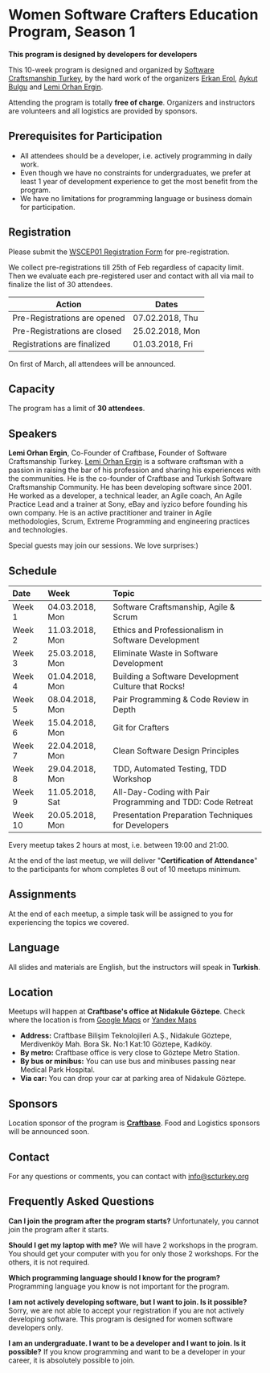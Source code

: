 # Women Software Crafters Education Program, Season 1
**This program is designed by developers for developers**

This 10-week program is designed and organized by [Software Craftsmanship Turkey](https://www.meetup.com/Software-Craftsmanship-Turkey/), by the hard work of the organizers [Erkan Erol](https://www.linkedin.com/in/erkanerol/), [Aykut Bulgu](https://www.linkedin.com/in/mabulgu/) and [Lemi Orhan Ergin](https://www.linkedin.com/in/lemiorhan/).

Attending the program is totally **free of charge**. Organizers and instructors are volunteers and all logistics are provided by sponsors.

## Prerequisites for Participation

* All attendees should be a developer, i.e. actively programming in daily work. 
* Even though we have no constraints for undergraduates, we prefer at least 1 year of development experience to get the most benefit from the program.
* We have no limitations for programming language or business domain for participation.

## Registration

Please submit the [WSCEP01 Registration Form](http://google.com) for pre-registration. 

We collect pre-registrations till 25th of Feb regardless of capacity limit. Then we evaluate each pre-registered user and contact with all via mail to finalize the list of 30 attendees.

| Action | Dates |
| --- | --- |
| Pre-Registrations are opened | 07.02.2018, Thu | 
| Pre-Registrations are closed | 25.02.2018, Mon | 
| Registrations are finalized | 01.03.2018, Fri |

On first of March, all attendees will be announced.

## Capacity

The program has a limit of **30 attendees**. 

## Speakers

**Lemi Orhan Ergin**, Co-Founder of Craftbase, Founder of Software Craftsmanship Turkey. [Lemi Orhan Ergin](https://www.linkedin.com/in/lemiorhan) is a software craftsman with a passion in raising the bar of his profession and sharing his experiences with the communities. He is the co-founder of Craftbase and Turkish Software Craftsmanship Community. He has been developing software since 2001. He worked as a developer, a technical leader, an Agile coach, An Agile Practice Lead and a trainer at Sony, eBay and iyzico before founding his own company. He is an active practitioner and trainer in Agile methodologies, Scrum, Extreme Programming and engineering practices and technologies.  

Special guests may join our sessions. We love surprises:)

## Schedule

| Date | Week | Topic |
|:--- |:--- |:--- |
| Week 1  | 04.03.2018, Mon | Software Craftsmanship, Agile & Scrum |
| Week 2  | 11.03.2018, Mon | Ethics and Professionalism in Software Development |
| Week 3  | 25.03.2018, Mon | Eliminate Waste in Software Development |
| Week 4  | 01.04.2018, Mon | Building a Software Development Culture that Rocks! |
| Week 5  | 08.04.2018, Mon | Pair Programming & Code Review in Depth |
| Week 6  | 15.04.2018, Mon | Git for Crafters |
| Week 7  | 22.04.2018, Mon | Clean Software Design Principles |
| Week 8  | 29.04.2018, Mon | TDD, Automated Testing, TDD Workshop |
| Week 9  | 11.05.2018, Sat | All-Day-Coding with Pair Programming and TDD: Code Retreat |
| Week 10 | 20.05.2018, Mon |  Presentation Preparation Techniques for Developers |

Every meetup takes 2 hours at most, i.e. between 19:00 and 21:00.

At the end of the last meetup, we will deliver "**Certification of Attendance**" to the participants for whom completes 8 out of 10 meetups minimum. 

## Assignments 

At the end of each meetup, a simple task will be assigned to you for experiencing the topics we covered.

## Language

All slides and materials are English, but the instructors will speak in **Turkish**.

## Location

Meetups will happen at **Craftbase's office at Nidakule Göztepe**. Check where the location is from [Google Maps](https://goo.gl/maps/cfUZaPFvw7L2) or [Yandex Maps](https://yandex.com.tr/maps/-/CBR3iUcs0B)

* **Address:** Craftbase Bilişim Teknolojileri A.Ş., Nidakule Göztepe, Merdivenköy Mah. Bora Sk. No:1 Kat:10 Göztepe, Kadıköy.
* **By metro:** Craftbase office is very close to Göztepe Metro Station.
* **By bus or minibus:** You can use bus and minibuses passing near Medical Park Hospital. 
* **Via car:** You can drop your car at parking area of Nidakule Göztepe.

## Sponsors

Location sponsor of the program is **[Craftbase](https://craftbase.io)**.
Food and Logistics sponsors will be announced soon.

## Contact

For any questions or comments, you can contact with [info@scturkey.org](mailto:info@scturkey.org)

## Frequently Asked Questions

**Can I join the program after the program starts?**
Unfortunately, you cannot join the program after it starts. 

**Should I get my laptop with me?**
We will have 2 workshops in the program. You should get your computer with you for only those 2 workshops. For the others, it is not required.

**Which programming language should I know for the program?**
Programming language you know is not important for the program.

**I am not actively developing software, but I want to join. Is it possible?**
Sorry, we are not able to accept your registration if you are not actively developing software. This program is designed for women software developers only.

**I am an undergraduate. I want to be a developer and I want to join. Is it possible?**
If you know programming and want to be a developer in your career, it is absolutely possible to join.
